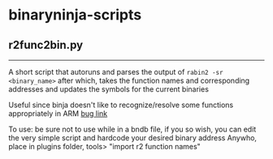 # binaryninja-scripts
## r2func2bin.py
---

A short script that autoruns and parses the output of `rabin2 -sr <binary_name>` 
after which, takes the function names and corresponding addresses and updates the
symbols for the current binaries

Useful since binja doesn't like to recognize/resolve some functions appropriately in ARM 
[bug link](https://github.com/Vector35/binaryninja-api/issues/1471)

To use: be sure not to use while in a bndb file, if you so wish, you can edit the very simple
script and hardcode your desired binary address
Anywho, place in plugins folder, tools> "import r2 function names"
